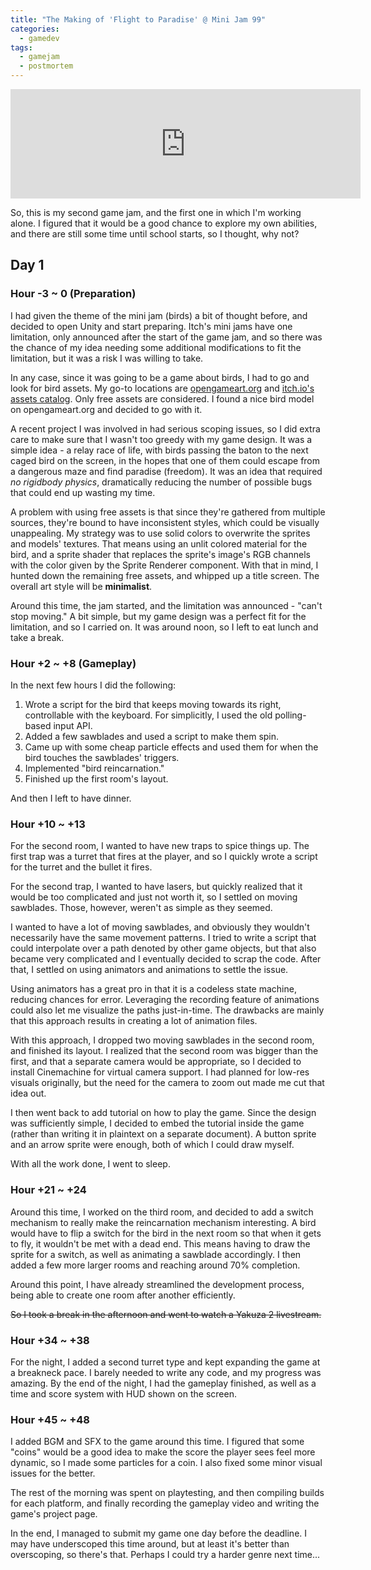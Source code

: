 ```yaml
---
title: "The Making of 'Flight to Paradise' @ Mini Jam 99"
categories:
  - gamedev
tags:
  - gamejam
  - postmortem
---
```


<iframe frameborder="0" src="https://itch.io/embed/1387248?border_width=5&amp;bg_color=434343&amp;fg_color=ffffff&amp;link_color=5b9dfa" width="560" height="175"><a href="https://chocola-mint.itch.io/flight-to-paradise">Flight to Paradise by chocola-mint</a></iframe>

So, this is my second game jam, and the first one in which I'm working alone. I figured that it would be a good chance to explore my own abilities, and there are still some time until school starts, so I thought, why not?

## Day 1

### Hour -3 ~ 0 (Preparation)

I had given the theme of the mini jam (birds) a bit of thought before, and decided to open Unity and start preparing. Itch's mini jams have one limitation, only announced after the start of the game jam, and so there was the chance of my idea needing some additional modifications to fit the limitation, but it was a risk I was willing to take.

In any case, since it was going to be a game about birds, I had to go and look for bird assets. My go-to locations are [opengameart.org](https://opengameart.org/) and [itch.io's assets catalog](https://itch.io/game-assets). Only free assets are considered. I found a nice bird model on opengameart.org and decided to go with it.

A recent project I was involved in had serious scoping issues, so I did extra care to make sure that I wasn't too greedy with my game design. It was a simple idea - a relay race of life, with birds passing the baton to the next caged bird on the screen, in the hopes that one of them could escape from a dangerous maze and find paradise (freedom). It was an idea that required *no rigidbody physics*, dramatically reducing the number of possible bugs that could end up wasting my time.

A problem with using free assets is that since they're gathered from multiple sources, they're bound to have inconsistent styles, which could be visually unappealing. My strategy was to use solid colors to overwrite the sprites and models' textures. That means using an unlit colored material for the bird, and a sprite shader that replaces the sprite's image's RGB channels with the color given by the Sprite Renderer component. With that in mind, I hunted down the remaining free assets, and whipped up a title screen. The overall art style will be **minimalist**.

Around this time, the jam started, and the limitation was announced - "can't stop moving." A bit simple, but my game design was a perfect fit for the limitation, and so I carried on. It was around noon, so I left to eat lunch and take a break.

### Hour +2 ~ +8 (Gameplay)

In the next few hours I did the following:
1. Wrote a script for the bird that keeps moving towards its right, controllable with the keyboard. For simplicitly, I used the old polling-based input API.
2. Added a few sawblades and used a script to make them spin.
3. Came up with some cheap particle effects and used them for when the bird touches the sawblades' triggers.
4. Implemented "bird reincarnation."
5. Finished up the first room's layout.

And then I left to have dinner.

### Hour +10 ~ +13

For the second room, I wanted to have new traps to spice things up. The first trap was a turret that fires at the player, and so I quickly wrote a script for the turret and the bullet it fires.

For the second trap, I wanted to have lasers, but quickly realized that it would be too complicated and just not worth it, so I settled on moving sawblades. Those, however, weren't as simple as they seemed.

I wanted to have a lot of moving sawblades, and obviously they wouldn't necessarily have the same movement patterns. I tried to write a script that could interpolate over a path denoted by other game objects, but that also became very complicated and I eventually decided to scrap the code. After that, I settled on using animators and animations to settle the issue.

Using animators has a great pro in that it is a codeless state machine, reducing chances for error. Leveraging the recording feature of animations could also let me visualize the paths just-in-time. The drawbacks are mainly that this approach results in creating a lot of animation files.

With this approach, I dropped two moving sawblades in the second room, and finished its layout. I realized that the second room was bigger than the first, and that a separate camera would be appropriate, so I decided to install Cinemachine for virtual camera support. I had planned for low-res visuals originally, but the need for the camera to zoom out made me cut that idea out.

I then went back to add tutorial on how to play the game. Since the design was sufficiently simple, I decided to embed the tutorial inside the game (rather than writing it in plaintext on a separate document). A button sprite and an arrow sprite were enough, both of which I could draw myself.

With all the work done, I went to sleep.


### Hour +21 ~ +24

Around this time, I worked on the third room, and decided to add a switch mechanism to really make the reincarnation mechanism interesting. A bird would have to flip a switch for the bird in the next room so that when it gets to fly, it wouldn't be met with a dead end. This means having to draw the sprite for a switch, as well as animating a sawblade accordingly. I then added a few more larger rooms and reaching around 70% completion.

Around this point, I have already streamlined the development process, being able to create one room after another efficiently.

~~So I took a break in the afternoon and went to watch a Yakuza 2 livestream.~~

### Hour +34 ~ +38

For the night, I added a second turret type and kept expanding the game at a breakneck pace. I barely needed to write any code, and my progress was amazing. By the end of the night, I had the gameplay finished, as well as a time and score system with HUD shown on the screen.

### Hour +45 ~ +48

I added BGM and SFX to the game around this time. I figured that some "coins" would be a good idea to make the score the player sees feel more dynamic, so I made some particles for a coin. I also fixed some minor visual issues for the better.

The rest of the morning was spent on playtesting, and then compiling builds for each platform, and finally recording the gameplay video and writing the game's project page.

In the end, I managed to submit my game one day before the deadline. I may have underscoped this time around, but at least it's better than overscoping, so there's that. Perhaps I could try a harder genre next time...